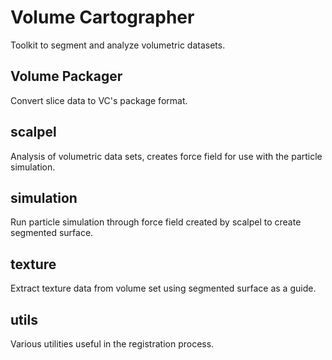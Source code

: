Volume Cartographer
===================

Toolkit to segment and analyze volumetric datasets.

Volume Packager
---------------

Convert slice data to VC's package format.

scalpel
-------

Analysis of volumetric data sets, creates force field for use with the particle simulation.

simulation
----------

Run particle simulation through force field created by scalpel to create segmented surface.  
  
texture
-------
  
Extract texture data from volume set using segmented surface as a guide.

utils
-----

Various utilities useful in the registration process.
